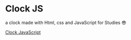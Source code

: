# Clock JS

a clock made with Html, css and JavaScript for Studies 😎

[Clock JavaScript](https://kaykedmar.github.io/clockown/) 
 

